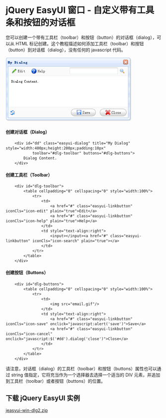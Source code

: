 # jQuery EasyUI 窗口 - 自定义带有工具条和按钮的对话框

您可以创建一个带有工具栏（toolbar）和按钮（button）的对话框（dialog），可以从 HTML 标记创建。这个教程描述如何添加工具栏（toolbar）和按钮（button）到对话框（dialog），没有任何的 javascript 代码。

![](img/dlg2_1.png)

#### 创建对话框（Dialog）

```
	<div id="dd" class="easyui-dialog" title="My Dialog" style="width:400px;height:200px;padding:10px"
			toolbar="#dlg-toolbar" buttons="#dlg-buttons">
		Dialog Content.
	</div>

```

#### 创建工具栏（Toolbar）

```
	<div id="dlg-toolbar">
		<table cellpadding="0" cellspacing="0" style="width:100%">
			<tr>
				<td>
					<a href="#" class="easyui-linkbutton" iconCls="icon-edit" plain="true">Edit</a>
					<a href="#" class="easyui-linkbutton" iconCls="icon-help" plain="true">Help</a>
				</td>
				<td style="text-align:right">
					<input></input><a href="#" class="easyui-linkbutton" iconCls="icon-search" plain="true"></a>
				</td>
			</tr>
		</table>
	</div>

```

#### 创建按钮（Buttons）

```
	<div id="dlg-buttons">
		<table cellpadding="0" cellspacing="0" style="width:100%">
			<tr>
				<td>
					<img src="email.gif"/>
				</td>
				<td style="text-align:right">
					<a href="#" class="easyui-linkbutton" iconCls="icon-save" onclick="javascript:alert('save')">Save</a>
					<a href="#" class="easyui-linkbutton" iconCls="icon-cancel" onclick="javascript:$('#dd').dialog('close')">Close</a>
				</td>
			</tr>
		</table>
	</div>

```

请注意，对话框（dialog）的工具栏（toolbar）和按钮（buttons）属性也可以通过 string 值指定，它将充当作为一个选择器去选择一个适当的 DIV 元素，并追加到工具栏（toolbar）或者按钮（buttons）的位置。

## 下载 jQuery EasyUI 实例

[jeasyui-win-dlg2.zip](/try/jeasyui/download/jeasyui-win-dlg2.zip)

 